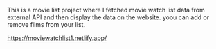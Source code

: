 This is a movie list project where I fetched movie watch list data from          
external API and then display the data on the website. yoou can add or remove films from your list.                                                                      
 
https://moviewatchlist1.netlify.app/    
